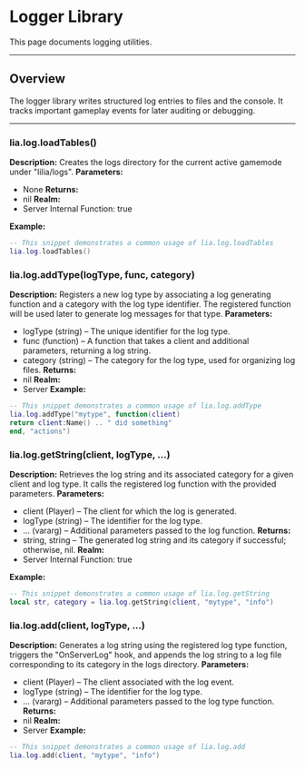 # Logger Library

This page documents logging utilities.

---

## Overview

The logger library writes structured log entries to files and the console. It tracks important gameplay events for later auditing or debugging.

---

### lia.log.loadTables()

    
**Description:**
Creates the logs directory for the current active gamemode under "lilia/logs".
**Parameters:**
* None
**Returns:**
* nil
**Realm:**
* Server
    Internal Function:
    true
    
**Example:**
```lua
-- This snippet demonstrates a common usage of lia.log.loadTables
lia.log.loadTables()
```

### lia.log.addType(logType, func, category)

    
**Description:**
Registers a new log type by associating a log generating function and a category with the log type identifier.
The registered function will be used later to generate log messages for that type.
**Parameters:**
* logType (string) – The unique identifier for the log type.
* func (function) – A function that takes a client and additional parameters, returning a log string.
* category (string) – The category for the log type, used for organizing log files.
**Returns:**
* nil
**Realm:**
* Server
**Example:**
```lua
-- This snippet demonstrates a common usage of lia.log.addType
lia.log.addType("mytype", function(client)
return client:Name() .. " did something"
end, "actions")
```

### lia.log.getString(client, logType, ...)

    
**Description:**
Retrieves the log string and its associated category for a given client and log type.
It calls the registered log function with the provided parameters.
**Parameters:**
* client (Player) – The client for which the log is generated.
* logType (string) – The identifier for the log type.
* ... (vararg) – Additional parameters passed to the log function.
**Returns:**
* string, string – The generated log string and its category if successful; otherwise, nil.
**Realm:**
* Server
    Internal Function:
    true
    
**Example:**
```lua
-- This snippet demonstrates a common usage of lia.log.getString
local str, category = lia.log.getString(client, "mytype", "info")
```

### lia.log.add(client, logType, ...)

    
**Description:**
Generates a log string using the registered log type function, triggers the "OnServerLog" hook,
and appends the log string to a log file corresponding to its category in the logs directory.
**Parameters:**
* client (Player) – The client associated with the log event.
* logType (string) – The identifier for the log type.
* ... (vararg) – Additional parameters passed to the log type function.
**Returns:**
* nil
**Realm:**
* Server
**Example:**
```lua
-- This snippet demonstrates a common usage of lia.log.add
lia.log.add(client, "mytype", "info")
```
